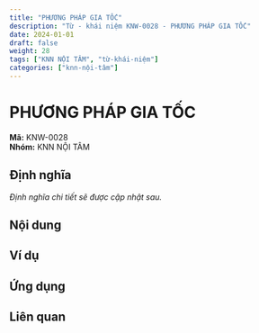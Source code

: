 ```yaml
---
title: "PHƯƠNG PHÁP GIA TỐC"
description: "Từ - khái niệm KNW-0028 - PHƯƠNG PHÁP GIA TỐC"
date: 2024-01-01
draft: false
weight: 28
tags: ["KNN NỘI TÂM", "từ-khái-niệm"]
categories: ["knn-nội-tâm"]
---
```


# PHƯƠNG PHÁP GIA TỐC

**Mã:** KNW-0028  
**Nhóm:** KNN NỘI TÂM

## Định nghĩa

*Định nghĩa chi tiết sẽ được cập nhật sau.*

## Nội dung

<!-- Nội dung chi tiết sẽ được điền vào đây -->

## Ví dụ

<!-- Ví dụ minh họa -->

## Ứng dụng

<!-- Cách ứng dụng từ/khái niệm này trong thực tế -->

## Liên quan

<!-- Các từ/khái niệm liên quan khác -->
